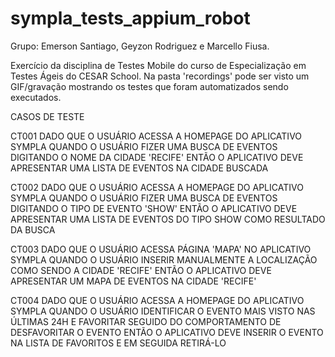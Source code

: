 # sympla_tests_appium_robot
Grupo: Emerson Santiago, Geyzon Rodriguez e Marcello Fiusa.

Exercício da disciplina de Testes Mobile do curso de Especialização em Testes Ágeis do CESAR School.
Na pasta 'recordings' pode ser visto um GIF/gravação mostrando os testes que foram automatizados sendo executados.



CASOS DE TESTE

CT001
DADO QUE O USUÁRIO ACESSA A HOMEPAGE DO APLICATIVO SYMPLA
QUANDO O USUÁRIO FIZER UMA BUSCA DE EVENTOS DIGITANDO O NOME DA CIDADE 'RECIFE'
ENTÃO O APLICATIVO DEVE APRESENTAR UMA LISTA DE EVENTOS NA CIDADE BUSCADA

CT002
DADO QUE O USUÁRIO ACESSA A HOMEPAGE DO APLICATIVO SYMPLA
QUANDO O USUÁRIO FIZER UMA BUSCA DE EVENTOS DIGITANDO O TIPO DE EVENTO 'SHOW'
ENTÃO O APLICATIVO DEVE APRESENTAR UMA LISTA DE EVENTOS DO TIPO SHOW COMO RESULTADO DA BUSCA

CT003
DADO QUE O USUÁRIO ACESSA PÁGINA 'MAPA' NO APLICATIVO SYMPLA
QUANDO O USUÁRIO INSERIR MANUALMENTE A LOCALIZAÇÃO COMO SENDO A CIDADE 'RECIFE'
ENTÃO O APLICATIVO DEVE APRESENTAR UM MAPA DE EVENTOS NA CIDADE 'RECIFE'

CT004
DADO QUE O USUÁRIO ACESSA A HOMEPAGE DO APLICATIVO SYMPLA
QUANDO O USUÁRIO IDENTIFICAR O EVENTO MAIS VISTO NAS ÚLTIMAS 24H
E FAVORITAR SEGUIDO DO COMPORTAMENTO DE DESFAVORITAR O EVENTO
ENTÃO O APLICATIVO DEVE INSERIR O EVENTO NA LISTA DE FAVORITOS E EM SEGUIDA RETIRÁ-LO